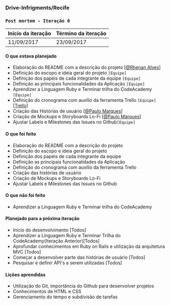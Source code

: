 ### Drive-Infrigments/Recife
### `Post mortem - Iteração 0`

Início da iteração | Término da iteração
-------------------|--------------------
11/09/2017 | 23/09/2017


#### O que estava planejado
- Elaboração do README com a descrição do projeto [[@Rhenan Alves](https://github.com/rhenanalves)]
- Definição do escopo e ideia geral do projeto `[Equipe]`
- Definição dos papéis de cada integrante da equipe `[Equipe]`
- Definição as  principais funcionalidades da Aplicação `[Equipe]`
- Aprendizer a Linguagem Ruby e Terminar trilha do CodeAcademy `[Equipe]`
- Definição do cronograma com auxílio da ferramenta Trello `[Equipe]`[[Trello](https://trello.com/b/QPrG9YMu/the-trolls-project)]
- Criação das Histórias de usuário [[@Paulo Marques](https://github.com/rhenanalves)]
- Criação de Mockups e Storyboards Lo-Fi [[@Paulo Marques](https://github.com/rhenanalves)]
- Ajustar Labels e Milestones das Issues no Github`[Equipe]`

#### O que foi feito
- Elaboração do README com a descrição do projeto
- Definição do escopo e ideia geral do projeto
- Definição dos papéis de cada integrante da equipe
- Definição as  principais funcionalidades da Aplicação
- Definição do cronograma com auxílio da ferramenta Trello
- Criação das histórias de usuário
- Criação de Mockups e Storyboards Lo-Fi
- Ajustar Labels e Milestones das Issues no Github

#### O que não foi feito
- Aprendizer a Linguagem Ruby e Terminar trilha do CodeAcademy

#### Planejado para a próxima iteração
- Início do desenvolvimento [Todos]
- Aprendizer a Linguagem Ruby e Terminar Trilha do CodeAcademy(Iteração Anterior)[Todos]
- Aprofundar conhecimentos em Ruby on Rails e utilização da arquitetura MVC [Todos]
- Começar a desenvolver parte das histórias de usuário [Todos]
- Pesquisar e definir API's a serem utilizadas [Todos]

#### Lições aprendidas
- Utilização do Git, importância do Github para desenvolver projetos
- Conhecimentos de HTML e CSS
- Gerenciamento do tempo e subdivisão de tarefas